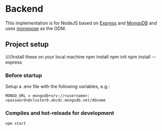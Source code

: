 # Backend

This implementation is for NodeJS based on [Express](https://expressjs.com/) and [MongoDB](https://www.mongodb.com/) and uses [mongoose](https://mongoosejs.com/) as the ODM.

## Project setup
////Install these on your local machine
    npm install
    npm init
    npm install --express

### Before startup

Setup a .env file with the following variables, e.g.:

    MONGO_URL = mongodb+srv://<username>:<password>@cluster0.abcdc.mongodb.net/dbname

### Compiles and hot-reloads for development

    npm start
